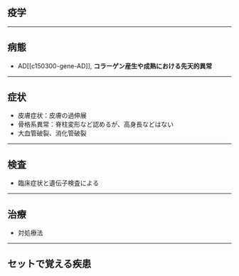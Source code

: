 ## 疫学
---
## 病態
- AD[[c150300-gene-AD]], **コラーゲン産生や成熟における先天的異常**
---
## 症状
- 皮膚症状：皮膚の過伸展
- 骨格系異常：脊柱変形など認めるが、高身長などはない
- 大血管破裂、消化管破裂
---
## 検査
- 臨床症状と遺伝子検査による
---
## 治療
- 対処療法
---
## セットで覚える疾患
